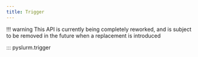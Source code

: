 ```yaml
---
title: Trigger
---
```


!!! warning
    This API is currently being completely reworked, and is subject to be
    removed in the future when a replacement is introduced

::: pyslurm.trigger
